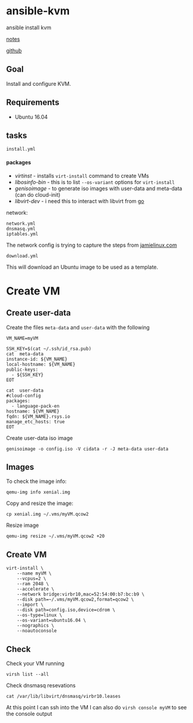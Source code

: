 # ansible-kvm
ansible install kvm

[notes](http://notes.rsys.io/post/151509090518/my-kvm-setup)

[github](https://github.com/rsysio/ansible-kvm)

## Goal

Install and configure KVM.

## Requirements

* Ubuntu 16.04

## tasks

    install.yml

#### packages

* *virtinst* - installs `virt-install` command to create VMs
* *libosinfo-bin* - this is to list `--os-variant` options for `virt-install`
* *genisoimage* - to generate iso images with user-data and meta-data (can do cloud-init)
* *libvirt-dev* - i need this to interact with libvirt from [go](https://github.com/rgbkrk/libvirt-go)

network:

    network.yml
    dnsmasq.yml
    iptables.yml

The network config is trying to capture the steps from [jamielinux.com](https://jamielinux.com/docs/libvirt-networking-handbook/custom-nat-based-network.html) 

    download.yml

This will download an Ubuntu image to be used as a template.


# Create VM

## Create user-data

Create the files `meta-data` and `user-data` with the following

    VM_NAME=myVM

    SSH_KEY=$(cat ~/.ssh/id_rsa.pub)
    cat  meta-data
    instance-id: ${VM_NAME}
    local-hostname: ${VM_NAME}
    public-keys:
      - ${SSH_KEY}
    EOT

    cat  user-data
    #cloud-config
    packages:
      - language-pack-en
    hostname: ${VM_NAME}
    fqdn: ${VM_NAME}.rsys.io
    manage_etc_hosts: true
    EOT

Create user-data iso image

    genisoimage -o config.iso -V cidata -r -J meta-data user-data

## Images

To check the image info:

    qemu-img info xenial.img

Copy and resize the image:

    cp xenial.img ~/.vms/myVM.qcow2

Resize image

    qemu-img resize ~/.vms/myVM.qcow2 +20

## Create VM

    virt-install \
    	--name myVM \
    	--vcpus=2 \
    	--ram 2048 \
     	--accelerate \
    	--network bridge:virbr10,mac=52:54:00:b7:bc:b9 \
    	--disk path=~/.vms/myVM.qcow2,format=qcow2 \
    	--import \
    	--disk path=config.iso,device=cdrom \
     	--os-type=linux \
    	--os-variant=ubuntu16.04 \
    	--nographics \
    	--noautoconsole

## Check

Check your VM running

    virsh list --all

Check dnsmasq resevations

    cat /var/lib/libvirt/dnsmasq/virbr10.leases

At this point I can ssh into the VM
I can also do `virsh console myVM` to see the console output

